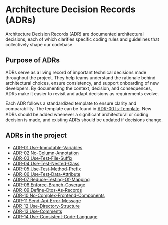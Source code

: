 # Architecture Decision Records (ADRs)

Architecture Decision Records (ADR) are documented architectural decisions, each of which clarifies specific coding rules and guidelines that collectively shape
our codebase.

## Purpose of ADRs

ADRs serve as a living record of important technical decisions made throughout the project. They help teams understand the rationale behind architectural
choices, ensure consistency, and support onboarding of new developers. By documenting the context, decision, and consequences, ADRs make it easier to revisit
and adapt decisions as requirements evolve.

Each ADR follows a standardized template to ensure clarity and comparability. The template can be found in [ADR-00 Is-Template](./adr/00-is-template). New ADRs
should be added whenever a significant architectural or coding decision is made, and existing ADRs should be updated if decisions change.

## ADRs in the project

- [ADR-01 Use-Immutable-Variables](./adr/01-use-immutable-variables)
- [ADR-02 No-Column-Annotation](./adr/02-no-column-annotation)
- [ADR-03 Use-Test-File-Suffix](./adr/03-use-test-file-suffix)
- [ADR-04 Use-Test-Nested-Class](./adr/04-use-test-nested-class)
- [ADR-05 Use-Test-Method-Prefix](./adr/05-use-test-method-prefix)
- [ADR-06 Use-Test-Data-Attribute](./adr/06-use-test-data-attribute)
- [ADR-07 Reduce-Testing-Of-Mapping](./adr/07-reduce-testing-of-mapping)
- [ADR-08 Enforce-Branch-Coverage](./adr/08-enforce-branch-coverage)
- [ADR-09 Define-Dtos-As-Records](./adr/09-define-dtos-as-records)
- [ADR-10 No-Complex-Frontend-Components](./adr/10-no-complex-frontend-components)
- [ADR-11 Send-Api-Error-Message](./adr/11-send-api-error-message)
- [ADR-12 Use-Directory-Structure](./adr/12-use-directory-structure)
- [ADR-13 Use-Comments](./adr/13-use-comments)
- [ADR-14 Use-Consistent-Code-Language](./adr/14-use-consistent-code-language)
